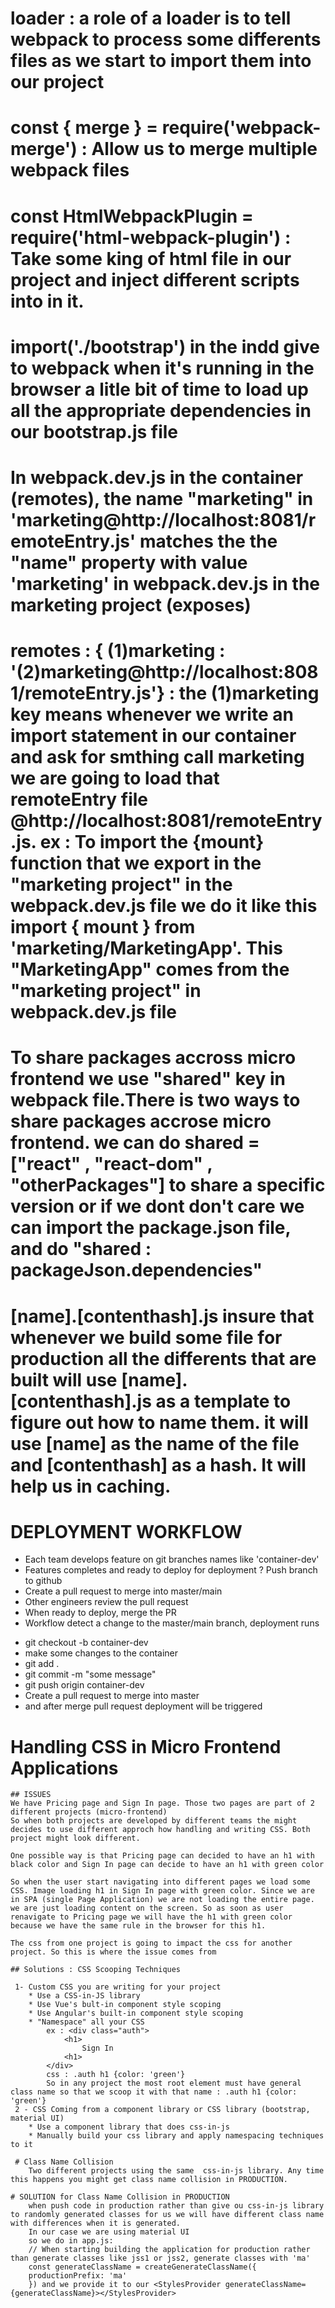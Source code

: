 # loader : a role of a loader is to tell webpack to process some differents files as we start to import them into our project

# const { merge } = require('webpack-merge') : Allow us to merge multiple webpack files

# const HtmlWebpackPlugin = require('html-webpack-plugin') : Take some king of html file in our project and inject different scripts into in it.

# import('./bootstrap') in the indd give to webpack when it's running in the browser a litle bit of time to load up all the appropriate dependencies in our bootstrap.js file

# In webpack.dev.js in the container (remotes), the name "marketing" in 'marketing@http://localhost:8081/remoteEntry.js' matches the the "name" property with value 'marketing' in webpack.dev.js in the marketing project (exposes)

# remotes : { (1)marketing : '(2)marketing@http://localhost:8081/remoteEntry.js'} : the (1)marketing key means whenever we write an import statement in our container  and ask for smthing call marketing we are going to load that remoteEntry file @http://localhost:8081/remoteEntry.js. ex : To import the {mount} function that we export in the "marketing project" in the webpack.dev.js file we do it like this import  { mount } from 'marketing/MarketingApp'. This "MarketingApp" comes from the "marketing project" in webpack.dev.js file

# To share packages accross micro frontend we use "shared" key in webpack file.There is two ways to share packages accrose micro frontend. we can do shared = ["react" , "react-dom" , "otherPackages"] to share a specific version or if we dont don't care we can import the package.json file, and do "shared : packageJson.dependencies"

# [name].[contenthash].js insure that whenever we build some file for production all the differents that are built will use [name].[contenthash].js as a template to figure out how to name them. it will use [name] as the name of the file and [contenthash] as a hash. It will help us in caching.


# DEPLOYMENT WORKFLOW
 - Each team develops feature on git branches names like 'container-dev'
 - Features completes and ready to deploy for deployment ? Push branch to github 
 - Create a pull request to merge into master/main
 - Other engineers review the pull request
 - When ready to deploy, merge the PR
 - Workflow detect a change to the master/main branch, deployment runs

 * git checkout -b container-dev
 * make some changes to the container
 * git add .
 * git commit -m "some message"
 * git push origin container-dev
 * Create a pull request to merge into master
 * and after merge pull request deployment will be triggered


 # Handling CSS in Micro Frontend Applications
    ## ISSUES
    We have Pricing page and Sign In page. Those two pages are part of 2 different projects (micro-frontend)
    So when both projects are developed by different teams the might decides to use different approch how handling and writing CSS. Both project might look different.

    One possible way is that Pricing page can decided to have an h1 with black color and Sign In page can decide to have an h1 with green color

    So when the user start navigating into different pages we load some CSS. Image loading h1 in Sign In page with green color. Since we are in SPA (single Page Application) we are not loading the entire page. we are just loading content on the screen. So as soon as user renavigate to Pricing page we will have the h1 with green color because we have the same rule in the browser for this h1.

    The css from one project is going to impact the css for another project. So this is where the issue comes from

    ## Solutions : CSS Scooping Techniques

     1- Custom CSS you are writing for your project
        * Use a CSS-in-JS library
        * Use Vue's bult-in component style scoping
        * Use Angular's built-in component style scoping
        * "Namespace" all your CSS
            ex : <div class="auth">
                <h1>
                    Sign In
                <h1>
            </div>
            css : .auth h1 {color: 'green'}
            So in any project the most root element must have general class name so that we scoop it with that name : .auth h1 {color: 'green'}
     2 - CSS Coming from a component library or CSS library (bootstrap, material UI)
        * Use a component library that does css-in-js
        * Manually build your css library and apply namespacing techniques to it

     # Class Name Collision
        Two different projects using the same  css-in-js library. Any time this happens you might get class name collision in PRODUCTION.

    # SOLUTION for Class Name Collision in PRODUCTION
        when push code in production rather than give ou css-in-js library to randomly generated classes for us we will have different class name with differences when it is generated.
        In our case we are using material UI
        so we do in app.js:
        // When starting building the application for production rather than generate classes like jss1 or jss2, generate classes with 'ma'
        const generateClassName = createGenerateClassName({
        productionPrefix: 'ma'
        }) and we provide it to our <StylesProvider generateClassName={generateClassName}></StylesProvider>
